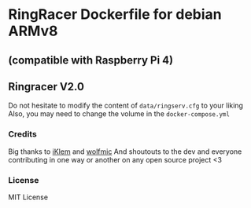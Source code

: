 # RingRacer Dockerfile for debian ARMv8
## (compatible with Raspberry Pi 4)

## Ringracer V2.0

Do not hesitate to modify the content of `data/ringserv.cfg` to your liking
Also, you may need to change the volume in the `docker-compose.yml`

### Credits
Big thanks to [iKlem](https://iklem.fr/) and [wolfmic](https://wolfmic.dev/)
And shoutouts to the dev and everyone contributing in one way or another on any open source project <3

### License

MIT License

